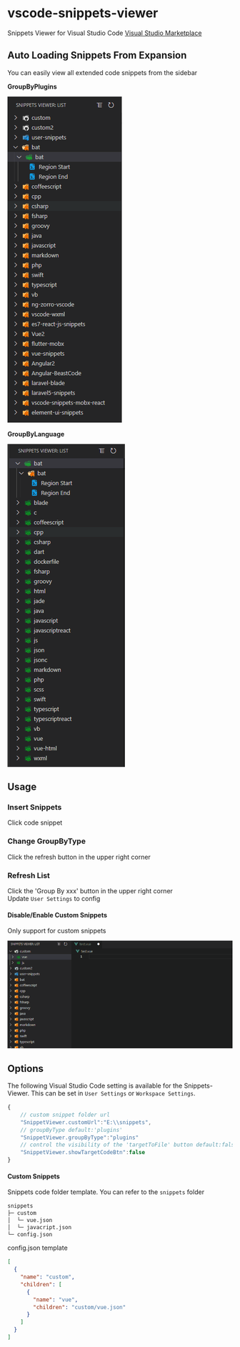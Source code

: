 # vscode-snippets-viewer
Snippets Viewer for Visual Studio Code
[Visual Studio Marketplace](https://marketplace.visualstudio.com/items?itemName=shilim.vscode-snippets-viewer)

## Auto Loading Snippets From Expansion
You can easily view all extended code snippets from the sidebar<br/>

**GroupByPlugins**

![list1](img/doc1.png)

**GroupByLanguage**

![list2](img/doc2.png)

## Usage
### Insert Snippets
Click code snippet
### Change GroupByType
Click the refresh button in the upper right corner
### Refresh List
Click the 'Group By xxx' button in the upper right corner<br/>
Update `User Settings` to config

#### Disable/Enable Custom Snippets
Only support for custom snippets

![disableSnippets](./img/disableSnippets.gif)
## Options
The following Visual Studio Code setting is available for the Snippets-Viewer. This can be set in `User Settings` or `Workspace Settings`.

```javascript
{
    // custom snippet folder url
    "SnippetViewer.customUrl":"E:\\snippets",
    // groupByType default:'plugins'
    "SnippetViewer.groupByType":"plugins"
    // control the visibility of the 'targetToFile' button default:false
    "SnippetViewer.showTargetCodeBtn":false
}
```
#### Custom Snippets
Snippets code folder template. You can refer to the `snippets` folder
```
snippets                          
├─ custom    
│  └─ vue.json
│  └─ javacript.json                 
└─ config.json               
```
config.json template
```json
[
  {
    "name": "custom",
    "children": [
      {
        "name": "vue",
        "children": "custom/vue.json"
      }
    ]
  }
]
```

